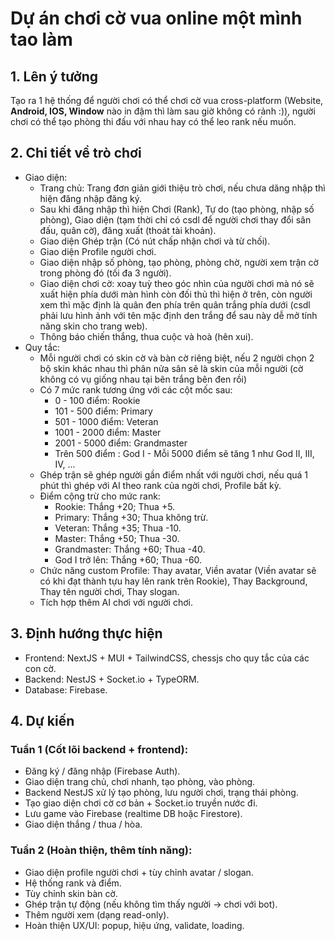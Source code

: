 # Dự án chơi cờ vua online một mình tao làm

## 1. Lên ý tưởng
Tạo ra 1 hệ thống để người chơi có thể chơi cờ vua cross-platform (Website, **Android, IOS, Window** nào in đậm thì làm sau giờ không có rảnh :)), người chơi có thể tạo phòng thi đấu với nhau hay có thể leo rank nếu muốn.
## 2. Chi tiết về trò chơi
- Giao diện:
    - Trang chủ: Trang đơn giản giới thiệu trò chơi, nếu chưa dăng nhập thì hiện đăng nhập đăng ký.
    - Sau khi đăng nhập thì hiện Chơi (Rank), Tự do (tạo phòng, nhập số phòng), Giao diện (tạm thời chỉ có csdl để người chơi thay đổi sân đấu, quân cờ), đăng xuất (thoát tài khoản).
    - Giao diện Ghép trận (Có nút chấp nhận chơi và từ chối).
    - Giao diện Profile người chơi.
    - Giao diện nhập số phòng, tạo phòng, phòng chờ, người xem trận cờ trong phòng đó (tối đa 3 người).
    - Giao diện chơi cờ: xoay tuỳ theo góc nhìn của người chơi mà nó sẽ xuất hiện phía dưới màn hình còn đối thủ thì hiện ở trên, còn người xem thì mặc định là quân đen phía trên quân trắng phía dưới (csdl phải lưu hình ảnh với tên mặc định den trắng để sau này dễ mở tính năng skin cho trang web).
    - Thông báo chiến thắng, thua cuộc và hoà (hên xui).
- Quy tắc:
    - Mỗi người chơi có skin cờ và bàn cờ riêng biệt, nếu 2 người chọn 2 bộ skin khác nhau thì phân nửa sân sẽ là skin của mỗi người (cờ không có vụ giống nhau tại bên trắng bên đen rồi)
    - Có 7 mức rank tương ứng với các cột mốc sau:
        - 0 - 100 điểm: Rookie
        - 101 - 500 điểm: Primary
        - 501 - 1000 điểm: Veteran
        - 1001 - 2000 điểm: Master
        - 2001 - 5000 điểm: Grandmaster
        - Trên 500 điểm : God I - Mỗi 5000 điểm sẽ tăng 1 như God II, III, IV, ...
    - Ghép trận sẽ ghép người gần điểm nhất với người chơi, nếu quá 1 phút thì ghép với AI theo rank của ngời chơi, Profile bất kỳ.
    - Điểm cộng trừ cho mức rank:
        - Rookie: Thắng +20; Thua +5.
        - Primary: Thắng +30; Thua không trừ.
        - Veteran: Thắng +35; Thua -10.
        - Master: Thắng +50; Thua -30.
        - Grandmaster: Thắng +60; Thua -40.
        - God I trở lên: Thắng +60; Thua -60.
    - Chức năng custom Profile: Thay avatar, Viền avatar (Viền avatar sẽ có khi đạt thành tựu hay lên rank trên Rookie), Thay Background, Thay tên người chơi, Thay slogan.
    - Tích hợp thêm AI chơi với người chơi.
## 3. Định hướng thực hiện
- Frontend: NextJS + MUI + TailwindCSS, chessjs cho quy tắc của các con cờ.
- Backend: NestJS + Socket.io + TypeORM.
- Database: Firebase.
## 4. Dự kiến
### Tuần 1 (Cốt lõi backend + frontend):
- Đăng ký / đăng nhập (Firebase Auth).
- Giao diện trang chủ, chơi nhanh, tạo phòng, vào phòng.
- Backend NestJS xử lý tạo phòng, lưu người chơi, trạng thái phòng.
- Tạo giao diện chơi cờ cơ bản + Socket.io truyền nước đi.
- Lưu game vào Firebase (realtime DB hoặc Firestore).
- Giao diện thắng / thua / hòa.
### Tuần 2 (Hoàn thiện, thêm tính năng):
- Giao diện profile người chơi + tùy chỉnh avatar / slogan.
- Hệ thống rank và điểm.
- Tùy chỉnh skin bàn cờ.
- Ghép trận tự động (nếu không tìm thấy người → chơi với bot).
- Thêm người xem (dạng read-only).
- Hoàn thiện UX/UI: popup, hiệu ứng, validate, loading.
